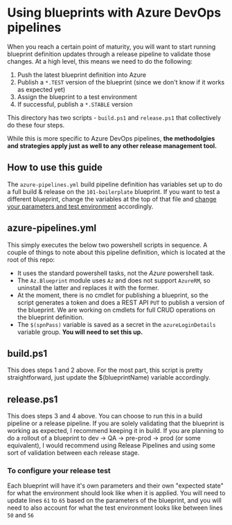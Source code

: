 # Using blueprints with Azure DevOps pipelines

When you reach a certain point of maturity, you will want to start running blueprint definition updates through a release pipeline to validate those changes. At a high level, this means we need to do the following:

1. Push the latest blueprint definition into Azure
2. Publish a `*.TEST` version of the blueprint (since we don't know if it works as expected yet)
3. Assign the blueprint to a test environment
4. If successful, publish a `*.STABLE` version

This directory has two scripts - `build.ps1` and `release.ps1` that collectively do these four steps.

While this is more specific to Azure DevOps pipelines, **the methodolgies and strategies apply just as well to any other release management tool.**

## How to use this guide
The `azure-pipelines.yml` build pipeline definition has variables set up to do a full build & release on the `101-boilerplate` blueprint. If you want to test a different blueprint, change the variables at the top of that file and [change your parameters and test environment](#to-configure-your-release-test) accordingly.

## azure-pipelines.yml
This simply executes the below two powershell scripts in sequence. A couple of things to note about this pipeline definition, which is located at the root of this repo:
* It uses the standard powershell tasks, not the *Azure* powershell task.
* The `Az.Blueprint` module uses `Az` and does not support `AzureRM`, so uninstall the latter and replaces it with the former.
* At the moment, there is no cmdlet for publishing a blueprint, so the script generates a token and does a REST API `PUT` to publish a version of the blueprint. We are working on cmdlets for full CRUD operations on the blueprint definition.
* The `$(spnPass)` variable is saved as a secret in the `azureLoginDetails` variable group. **You will need to set this up.**
  
## build.ps1
This does steps 1 and 2 above. For the most part, this script is pretty straightforward, just update the $(blueprintName) variable accordingly.

## release.ps1
This does steps 3 and 4 above. You can choose to run this in a build pipeline or a release pipeline. If you are solely validating that the blueprint is working as expected, I recommend keeping it in build. If you are planning to do a rollout of a blueprint to dev -> QA -> pre-prod -> prod (or some equivalent), I would recommend using Release Pipelines and using some sort of validation between each release stage.

### To configure your release test ###
Each blueprint will have it's own parameters and their own "expected state" for what the environment should look like when it is applied. You will need to update lines `61` to `65` based on the parameters of the blueprint, and you will need to also account for what the test environment looks like between lines `50` and `56`


